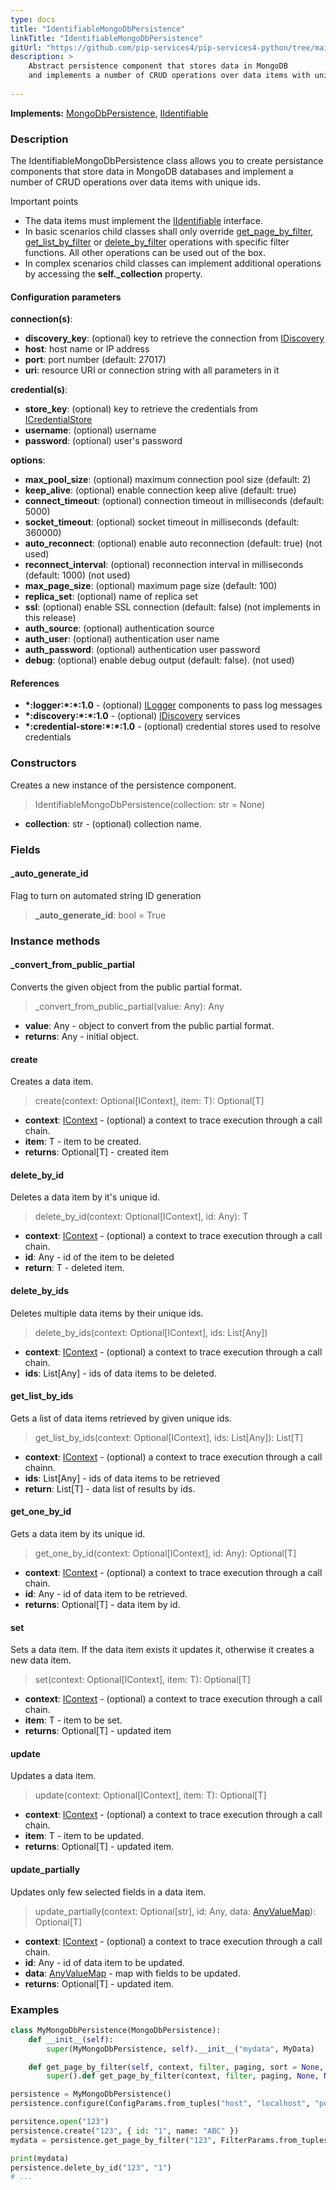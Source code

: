 ```yaml
---
type: docs
title: "IdentifiableMongoDbPersistence"
linkTitle: "IdentifiableMongoDbPersistence"
gitUrl: "https://github.com/pip-services4/pip-services4-python/tree/main/pip-services4-mongodb-python"
description: >
    Abstract persistence component that stores data in MongoDB
    and implements a number of CRUD operations over data items with unique ids.
    
---
```


**Implements:** [MongoDbPersistence](../mongodb_persistence), [IIdentifiable](../../../data/data/iidentifiable)

### Description

The IdentifiableMongoDbPersistence class allows you to create persistance components that store data in MongoDB databases and implement a number of CRUD operations over data items with unique ids.

Important points

- The data items must implement the [IIdentifiable](../../../data/data/iidentifiable) interface.
- In basic scenarios child classes shall only override [get_page_by_filter](../mongodb_persistence/#get_page_by_filter), [get_list_by_filter](../mongodb_persistence/#get_list_by_filter) or [delete_by_filter](../mongodb_persistence/#delete_by_filter)  operations with specific filter functions. All other operations can be used out of the box. 
- In complex scenarios child classes can implement additional operations by accessing the **self._collection** property.

#### Configuration parameters

**connection(s)**:
- **discovery_key**: (optional) key to retrieve the connection from [IDiscovery](../../../config/connect/idiscovery)
- **host**: host name or IP address
- **port**: port number (default: 27017)
- **uri**: resource URI or connection string with all parameters in it

**credential(s)**:
- **store_key**: (optional) key to retrieve the credentials from [ICredentialStore](../../../config/auth/icredential_store)
- **username**: (optional) username
- **password**: (optional) user's password

**options**:
- **max_pool_size**: (optional) maximum connection pool size (default: 2)
- **keep_alive**: (optional) enable connection keep alive (default: true)
- **connect_timeout**: (optional) connection timeout in milliseconds (default: 5000)
- **socket_timeout**: (optional) socket timeout in milliseconds (default: 360000)
- **auto_reconnect**: (optional) enable auto reconnection (default: true) (not used)
- **reconnect_interval**: (optional) reconnection interval in milliseconds (default: 1000) (not used)
- **max_page_size**: (optional) maximum page size (default: 100)
- **replica_set**: (optional) name of replica set
- **ssl**: (optional) enable SSL connection (default: false) (not implements in this release)
- **auth_source**: (optional) authentication source
- **auth_user**: (optional) authentication user name
- **auth_password**: (optional) authentication user password
- **debug**: (optional) enable debug output (default: false). (not used)

#### References
- **\*:logger:\*:\*:1.0** - (optional) [ILogger](../../../observability/log/ilogger) components to pass log messages
- **\*:discovery:\*:\*:1.0** - (optional) [IDiscovery](../../../config/connect/idiscovery) services
- **\*:credential-store:\*:\*:1.0** - (optional) credential stores used to resolve credentials



### Constructors
Creates a new instance of the persistence component.

> IdentifiableMongoDbPersistence(collection: str = None)

- **collection**: str - (optional) collection name.


### Fields

<span class="hide-title-link">

#### _auto_generate_id

Flag to turn on automated string ID generation

> **_auto_generate_id**: bool = True

</span>


### Instance methods

#### _convert_from_public_partial
Converts the given object from the public partial format.

> _convert_from_public_partial(value: Any): Any

- **value**: Any - object to convert from the public partial format.
- **returns**: Any - initial object.


#### create
Creates a data item.

> create(context: Optional[IContext], item: T): Optional[T]

- **context**: [IContext](../../../components/context/icontext) - (optional) a context to trace execution through a call chain.
- **item**: T - item to be created.
- **returns**: Optional[T] - created item


#### delete_by_id
Deletes a data item by it's unique id.

> delete_by_id(context: Optional[IContext], id: Any): T

- **context**: [IContext](../../../components/context/icontext) - (optional) a context to trace execution through a call chain.
- **id**: Any - id of the item to be deleted
- **return**: T - deleted item.


#### delete_by_ids
Deletes multiple data items by their unique ids.

> delete_by_ids(context: Optional[IContext], ids: List[Any])

- **context**: [IContext](../../../components/context/icontext) - (optional) a context to trace execution through a call chain.
- **ids**: List[Any] - ids of data items to be deleted.


#### get_list_by_ids
Gets a list of data items retrieved by given unique ids.

> get_list_by_ids(context: Optional[IContext], ids: List[Any]): List[T]

- **context**: [IContext](../../../components/context/icontext) - (optional) a context to trace execution through a call chainn.
- **ids**: List[Any] - ids of data items to be retrieved
- **return**: List[T] - data list of results by ids.


#### get_one_by_id
Gets a data item by its unique id.

> get_one_by_id(context: Optional[IContext], id: Any): Optional[T]

- **context**: [IContext](../../../components/context/icontext) - (optional) a context to trace execution through a call chain.
- **id**: Any - id of data item to be retrieved.
- **returns**: Optional[T] - data item by id.


#### set
Sets a data item. If the data item exists it updates it, otherwise it creates a new data item.

> set(context: Optional[IContext], item: T): Optional[T]

- **context**: [IContext](../../../components/context/icontext) - (optional) a context to trace execution through a call chain.
- **item**: T - item to be set. 
- **returns**: Optional[T] - updated item


#### update
Updates a data item.

> update(context: Optional[IContext], item: T): Optional[T]

- **context**: [IContext](../../../components/context/icontext) - (optional) a context to trace execution through a call chain.
- **item**: T - item to be updated.
- **returns**: Optional[T] - updated item.


#### update_partially
Updates only few selected fields in a data item.

> update_partially(context: Optional[str], id: Any, data: [AnyValueMap](../../../commons/data/any_value_map)): Optional[T]

- **context**: [IContext](../../../components/context/icontext) - (optional) a context to trace execution through a call chain.
- **id**: Any - id of data item to be updated.
- **data**: [AnyValueMap](../../../commons/data/any_value_map) - map with fields to be updated.
- **returns**: Optional[T] - updated item.

### Examples

```python
class MyMongoDbPersistence(MongoDbPersistence):
    def __init__(self):
        super(MyMongoDbPersistence, self).__init__("mydata", MyData)

    def get_page_by_filter(self, context, filter, paging, sort = None, select = None):
        super().def get_page_by_filter(context, filter, paging, None, None):

persistence = MyMongoDbPersistence()
persistence.configure(ConfigParams.from_tuples("host", "localhost", "port", 27017))

persitence.open("123")
persistence.create("123", { id: "1", name: "ABC" })
mydata = persistence.get_page_by_filter("123", FilterParams.from_tuples("name", "ABC"), None, None)

print(mydata)
persistence.delete_by_id("123", "1")
# ...

```

